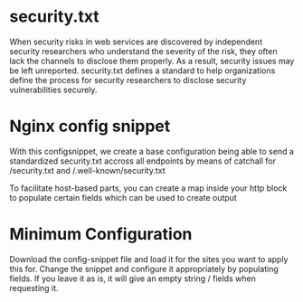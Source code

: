 # security.txt

When security risks in web services are discovered by independent security researchers who understand the severity of the risk, 
they often lack the channels to disclose them properly. As a result, security issues may be left unreported. 
security.txt defines a standard to help organizations define the process for security researchers to disclose security vulnerabilities securely.

# Nginx config snippet
With this configsnippet, we create a base configuration being able to send a standardized security.txt accross all endpoints
by means of catchall for /security.txt and /.well-known/security.txt

To facilitate host-based parts, you can create a map inside your http block to populate certain fields which can be used to create output

# Minimum Configuration
Download the config-snippet file and load it for the sites you want to apply this for.
Change the snippet and configure it appropriately by populating fields.
If you leave it as is, it will give an empty string / fields when requesting it.
